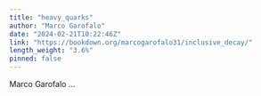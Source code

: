 ```yaml
---
title: "heavy_quarks"
author: "Marco Garofalo"
date: "2024-02-21T10:22:46Z"
link: "https://bookdown.org/marcogarofalo31/inclusive_decay/"
length_weight: "3.6%"
pinned: false
---
```


Marco Garofalo  ...
